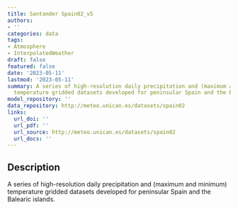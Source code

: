 ```yaml
---
title: Santander Spain02_v5
authors:
- ''
categories: data
tags:
- Atmosphere
- InterpolatedWeather
draft: false
featured: false
date: '2023-05-11'
lastmod: '2023-05-11'
summary: A series of high-resolution daily precipitation and (maximum and minimum)
  temperature gridded datasets developed for peninsular Spain and the Balearic islands.
model_repository: ''
data_repository: http://meteo.unican.es/datasets/spain02
links:
  url_doi: ''
  url_pdf: ''
  url_source: http://meteo.unican.es/datasets/spain02
  url_docs: ''
---
```


## Description

A series of high-resolution daily precipitation and (maximum and minimum) temperature gridded datasets developed for peninsular Spain and the Balearic islands.

